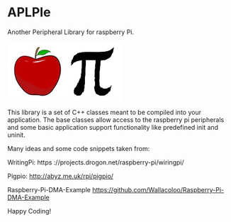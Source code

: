 # APLPIe
Another Peripheral Library for raspberry Pi.

![Alt text](Imgs/applepie.jpg?raw=true "Title")

This library is a set of C++ classes meant to be compiled
into your application.  The base classes allow access
to the raspberry pi peripherals and some basic application
support functionality like predefined init and uninit.

Many ideas and some code snippets taken from:

WritingPi:
https ://projects.drogon.net/raspberry-pi/wiringpi/

Pigpio:
http://abyz.me.uk/rpi/pigpio/

Raspberry-Pi-DMA-Example
https://github.com/Wallacoloo/Raspberry-Pi-DMA-Example

Happy Coding!